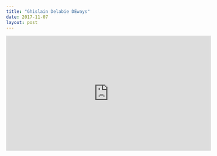 ```yaml
---
title: "Ghislain Delabie DEways"
date: 2017-11-07
layout: post
---
```


<iframe width="560" height="315" src="https://www.youtube.com/embed/SzrkPqhSF4k" frameborder="0" allowfullscreen></iframe>